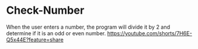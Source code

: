 # Check-Number
When the user enters a number, the program will divide it by 2 and determine if it is an odd or even number. https://youtube.com/shorts/7H6E-Q5x44E?feature=share
